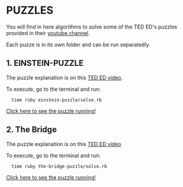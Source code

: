 # PUZZLES
You will find in here algorithms to solve some of the TED ED's puzzles provided in their [youtube channel](https://www.youtube.com/channel/UCsooa4yRKGN_zEE8iknghZA).

Each puzze is in its own folder and can be run separatedly.

## 1. EINSTEIN-PUZZLE
The puzzle explanation is on this [TED ED video](https://www.youtube.com/watch?v=1rDVz_Fb6HQ).

To execute, go to the terminal and run:
```
  time ruby einstein-puzzle/solve.rb
```

[Click here to see the puzzle running!](http://g.recordit.co/wwOJpYTAt6.gif)


## 2. The Bridge

The puzzle explanation is on this [TED ED video](https://www.youtube.com/watch?v=7yDmGnA8Hw0)

To execute, go to the terminal and run:
```
  time ruby the-bridge-puzzle/solve.rb
```

[Click here to see the puzzle running!](http://g.recordit.co/Cpn4F2knJa.gif)
